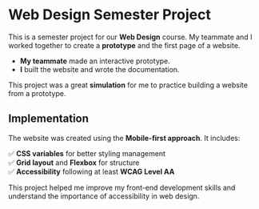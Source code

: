 # Web Design Semester Project  

This is a semester project for our **Web Design** course. My teammate and I worked together to create a **prototype** and the first page of a website.  

- **My teammate** made an interactive prototype.  
- **I** built the website and wrote the documentation.  

This project was a great **simulation** for me to practice building a website from a prototype.  

## Implementation  

The website was created using the **Mobile-first approach**. It includes:  

✅ **CSS variables** for better styling management  
✅ **Grid layout** and **Flexbox** for structure  
✅ **Accessibility** following at least **WCAG Level AA**  

This project helped me improve my front-end development skills and understand the importance of accessibility in web design.  
